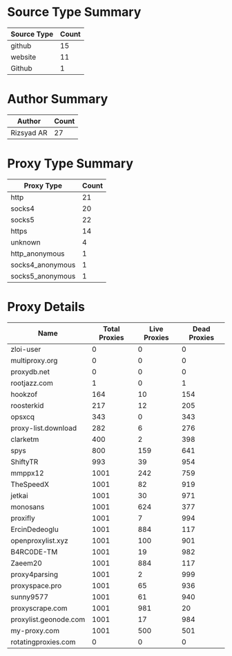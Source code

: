 # Source Type Summary

| Source Type | Count |
|-------------|-------|
| github | 15 |
| website | 11 |
| Github | 1 |


# Author Summary

| Author | Count |
|--------|-------|
| Rizsyad AR | 27 |


# Proxy Type Summary

| Proxy Type | Count |
|------------|-------|
| http | 21 |
| socks4 | 20 |
| socks5 | 22 |
| https | 14 |
| unknown | 4 |
| http_anonymous | 1 |
| socks4_anonymous | 1 |
| socks5_anonymous | 1 |


# Proxy Details

| Name | Total Proxies | Live Proxies | Dead Proxies |
|------|---------------|--------------|---------------|
| zloi-user | 0 | 0 | 0 |
| multiproxy.org | 0 | 0 | 0 |
| proxydb.net | 0 | 0 | 0 |
| rootjazz.com | 1 | 0 | 1 |
| hookzof | 164 | 10 | 154 |
| roosterkid | 217 | 12 | 205 |
| opsxcq | 343 | 0 | 343 |
| proxy-list.download | 282 | 6 | 276 |
| clarketm | 400 | 2 | 398 |
| spys | 800 | 159 | 641 |
| ShiftyTR | 993 | 39 | 954 |
| mmppx12 | 1001 | 242 | 759 |
| TheSpeedX | 1001 | 82 | 919 |
| jetkai | 1001 | 30 | 971 |
| monosans | 1001 | 624 | 377 |
| proxifly | 1001 | 7 | 994 |
| ErcinDedeoglu | 1001 | 884 | 117 |
| openproxylist.xyz | 1001 | 100 | 901 |
| B4RC0DE-TM | 1001 | 19 | 982 |
| Zaeem20 | 1001 | 884 | 117 |
| proxy4parsing | 1001 | 2 | 999 |
| proxyspace.pro | 1001 | 65 | 936 |
| sunny9577 | 1001 | 61 | 940 |
| proxyscrape.com | 1001 | 981 | 20 |
| proxylist.geonode.com | 1001 | 17 | 984 |
| my-proxy.com | 1001 | 500 | 501 |
| rotatingproxies.com | 0 | 0 | 0 |
